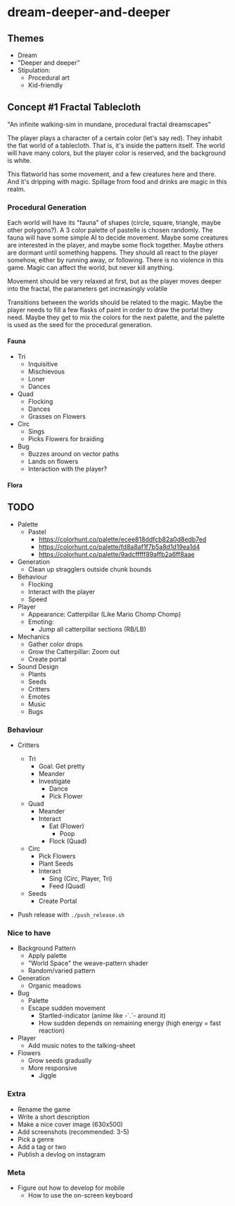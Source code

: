 # dream-deeper-and-deeper

## Themes

- Dream
- "Deeper and deeper"
- Stipulation:
  - Procedural art
  - Kid-friendly

## Concept #1 Fractal Tablecloth

"An infinite walking-sim in mundane, procedural fractal dreamscapes"

The player plays a character of a certain color (let's say red). They inhabit the flat world of a tablecloth. That is, it's inside the pattern itself. The world will have many colors, but the player color is reserved, and the background is white.

This flatworld has some movement, and a few creatures here and there. And it's dripping with magic. Spillage from food and drinks are magic in this realm.

### Procedural Generation

Each world will have its "fauna" of shapes (circle, square, triangle, maybe other polygons?). A 3 color palette of pastelle is chosen randomly. The fauna will have some simple AI to decide movement. Maybe some creatures are interested in the player, and maybe some flock together. Maybe others are dormant until something happens. They should all react to the player somehow, either by running away, or following. There is no violence in this game. Magic can affect the world, but never kill anything.

Movement should be very relaxed at first, but as the player moves deeper into the fractal, the parameters get increasingly volatile

Transitions between the worlds should be related to the magic. Maybe the player needs to fill a few flasks of paint in order to draw the portal they need. Maybe they get to mix the colors for the next palette, and the palette is used as the seed for the procedural generation.

#### Fauna

- Tri
  - Inquisitive
  - Mischievous
  - Loner
  - Dances
- Quad
  - Flocking
  - Dances
  - Grasses on Flowers
- Circ
  - Sings
  - Picks Flowers for braiding
- Bug
  - Buzzes around on vector paths
  - Lands on flowers
  - Interaction with the player?

#### Flora

## TODO

- Palette
  - Pastel
    - https://colorhunt.co/palette/ecee818ddfcb82a0d8edb7ed
    - https://colorhunt.co/palette/fd8a8af1f7b5a8d1d19ea1d4
    - https://colorhunt.co/palette/9adcfffff89affb2a6ff8aae
- Generation
  - Clean up stragglers outside chunk bounds
- Behaviour
  - Flocking
  - Interact with the player
  - Speed
- Player
  - Appearance: Catterpillar (Like Mario Chomp Chomp)
  - Emoting:
    - Jump all catterpillar sections (RB/LB)
- Mechanics
  - Gather color drops
  - Grow the Catterpillar: Zoom out
  - Create portal
- Sound Design
  - Plants
  - Seeds
  - Critters
  - Emotes
  - Music
  - Bugs

### Behaviour

- Critters
  - Tri
    - Goal: Get pretty
    - Meander
    - Investigate
      - Dance
      - Pick Flower
  - Quad
    - Meander
    - Interact
      - Eat (Flower)
        - Poop
      - Flock (Quad)
  - Circ
    - Pick Flowers
    - Plant Seeds
    - Interact
      - Sing (Circ, Player, Tri)
      - Feed (Quad)
  - Seeds
    - Create Portal

- Push release with `./push_release.sh`

### Nice to have

- Background Pattern
  - Apply palette
  - "World Space" the weave-pattern shader
  - Random/varied pattern
- Generation
  - Organic meadows
- Bug
  - Palette
  - Escape sudden movement
    - Startled-indicator (anime like -`.´- around it)
    - How sudden depends on remaining energy (high energy = fast reaction)
- Player
  - Add music notes to the talking-sheet
- Flowers
  - Grow seeds gradually
  - More responsive
    - Jiggle

### Extra

- Rename the game
- Write a short description
- Make a nice cover image (630x500)
- Add screenshots (recommended: 3-5)
- Pick a genre
- Add a tag or two
- Publish a devlog on instagram

### Meta

- Figure out how to develop for mobile
  - How to use the on-screen keyboard
